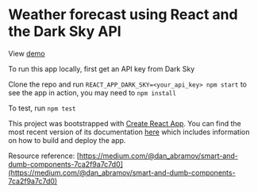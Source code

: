 # Weather forecast using React and the Dark Sky API

View [demo](https://shielded-beach-73423.herokuapp.com/)

To run this app locally, first get an API key from Dark Sky

Clone the repo and run `REACT_APP_DARK_SKY=<your_api_key> npm start` to see the app in action, you may need to `npm install`

To test, run `npm test`

This project was bootstrapped with [Create React App](https://github.com/facebookincubator/create-react-app). You can find the most recent version of its documentation [here](https://github.com/facebookincubator/create-react-app/blob/master/packages/react-scripts/template/README.md) which includes information on how to build and deploy the app.

Resource reference: [https://medium.com/@dan_abramov/smart-and-dumb-components-7ca2f9a7c7d0](https://medium.com/@dan_abramov/smart-and-dumb-components-7ca2f9a7c7d0)
